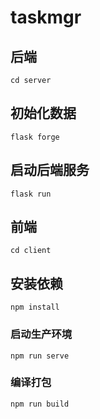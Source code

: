 # taskmgr

## 后端
```
cd server
```

## 初始化数据
```
flask forge
```

## 启动后端服务
```
flask run 
```

## 前端
```
cd client
```

## 安装依赖
```
npm install
```

### 启动生产环境
```
npm run serve
```

### 编译打包
```
npm run build
```

